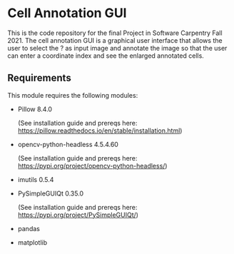 # Cell Annotation GUI
This is the code repository for the final Project in Software Carpentry Fall 2021. The cell annotation GUI is a graphical user interface that allows the user to select the ? as input image and annotate the image so that the user can enter a coordinate index and see the enlarged annotated cells.

## Requirements

This module requires the following modules:

* Pillow 8.4.0 

     (See installation guide and prereqs here: https://pillow.readthedocs.io/en/stable/installation.html)
* opencv-python-headless 4.5.4.60

     (See installation guide and prereqs here: https://pypi.org/project/opencv-python-headless/)
* imutils 0.5.4
* PySimpleGUIQt 0.35.0

     (See installation guide and prereqs here: https://pypi.org/project/PySimpleGUIQt/)
* pandas
* matplotlib
